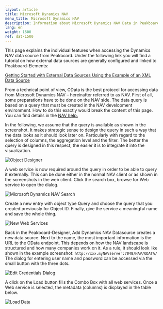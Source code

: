 ```yaml
---
layout: article
title: Microsoft Dynamics NAV
menu_title: Microsoft Dynamics NAV
description: Information about Microsoft Dynamics NAV Data in Peakboard
lang: en
weight: 1500
ref: dat-1500
---
```


This page explains the individual features when accessing the Dynamics NAV data source from Peakboard. Under the following link you will find a tutorial on how external data sources are generally configured and linked to Peakboard-Elements:

[Getting Started with External Data Sources Using the Example of an XML Data Source](/tutorials/03-en-xml-data.html)

From a technical point of view, OData is the best protocol for accessing data from Microsoft Dynamics NAV – hereinafter referred to as NAV. First of all, some preparations have to be done on the NAV side. The data query is based on a query that must be created in the NAV development environment. How to do this exactly would break the content of this page. You can find details in the [NAV help.](https://docs.microsoft.com/en-us/previous-versions/dynamicsNAV-2016/hh165526(v=NAV.90))

In the following, we assume that the query is available as shown in the screenshot. It makes strategic sense to design the query in such a way that the data looks as it should look later on. Particularly with regard to the selection of columns, the aggregation level and the filter. The better the query is designed in this respect, the easier it is to integrate it into the visualization.

![Object Designer](/assets/images/data-sources/micosoft-dynamics-nav/datenquellen-nav-01.png)

A web service is now required around the query in order to be able to query it externally. This can be done either in the normal NAV client or as shown in the screenshots in the web client. Click the search box, browse for Web service to open the dialog.

![Microsoft Dynamics NAV Search](/assets/images/data-sources/micosoft-dynamics-nav/datenquellen-nav-02.png)

Create a new entry with object type Query and choose the query that you created previously for Object ID. Finally, give the service a meaningful name and save the whole thing.

![New Web Services](/assets/images/data-sources/micosoft-dynamics-nav/datenquellen-nav-03.png)

Back in the Peakboard-Designer, Add Dynamics NAV Datasource creates a new data source. Next to the name, the most important information is the URL to the OData endpoint. This depends on how the NAV landscape is structured and how many companies work on it. As a rule, it should look like shown in the example screenshot: `http://xxx.myNAVserver:7048/NAV/ODATA/`
The dialog for entering user name and password can be accessed via the small button with the three dots.

![Edit Credentials Dialog](/assets/images/data-sources/micosoft-dynamics-nav/datenquellen-nav-04.png)

A click on the Load button fills the Combo Box with all web services. Once a Web service is selected, the metadata (columns) is displayed in the table below.

![Load Data](/assets/images/data-sources/micosoft-dynamics-nav/datenquellen-nav-05.png)
